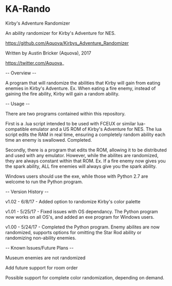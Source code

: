 # KA-Rando

Kirby's Adventure Randomizer

An ability randomizer for Kirby's Adventure for NES.

https://github.com/Aquova/Kirbys_Adventure_Randomizer

Written by Austin Bricker (Aquova), 2017

https://twitter.com/Aquova_


-- Overview --

A program that will randomize the abilities that Kirby will gain from eating enemies in Kirby's Adventure.
Ex. When eating a fire enemy, instead of gaining the fire ability, Kirby will gain a random ability.

-- Usage --

There are two programs contained within this repository.

First is a .lua script intended to be used with FCEUX or similar lua-compatible emulator and a US ROM of Kirby's Adventure for NES.
The lua script edits the RAM in real time, ensuring a completely random ability each time an enemy is swallowed. Completed.

Secondly, there is a program that edits the ROM, allowing it to be distributed and used with any emulator.
However, while the abilites are randomized, they are always constant within that ROM.
Ex. If a fire enemy now gives you the spark ability, ALL fire enemies will always give you the spark ability.

Windows users should use the exe, while those with Python 2.7 are welcome to run the Python program.

-- Version History --

v1.02 - 6/8/17 - Added option to randomize Kirby's color palette

v1.01 - 5/25/17 - Fixed issues with OS dependancy. The Python program now works on all OS's, and added an exe program for Windows users.

v1.00 - 5/24/17 - Completed the Python program. Enemy abilites are now randomized, supports options for omitting the Star Rod ability or randomizing non-ability enemies.

-- Known Issues/Future Plans --

Museum enemies are not randomized

Add future support for room order

Possible support for complete color randomization, depending on demand.
